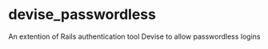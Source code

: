 devise_passwordless
===================

An extention of Rails authentication tool Devise to allow passwordless logins